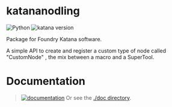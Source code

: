 # katananodling

![Python](https://img.shields.io/badge/Python->=2.7-4f4f4f?labelColor=3776ab&logo=python&logoColor=FED142)
![katana version](https://img.shields.io/badge/Katana->=3.6-4f4f4f?labelColor=111111&logo=katana&logoColor=FCB123)

Package for Foundry Katana software.

A simple API to create and register a custom type of node called "CustomNode"
, the mix between a macro and a SuperTool.


# Documentation

> [![documentation](https://img.shields.io/badge/visit_documentation-blue)](doc/INDEX.md)
> Or see the [./doc directory](doc).
